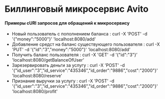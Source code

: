 # **Биллинговый микросервис Avito**

#### Примеры cURl запросов для обращений к микросервису
* Новый пользователь с пополнением баланса : curl -X 'POST' -d '{"money":"5000"}' 'localhost:8080/add' 
* Добавление средст на баланс существующего пользователя : curl -X 'PUT' -d '{"id":"3","money":"5000"}' 'localhost:8080/add'
* Получить баланс пользователя : curl -X 'GET' -d '{"id":"3"}’ 'localhost:8080/getBalanceOfUser' 
* Зарезервировать деньги за услугу : curl -X 'POST' -d '{"id_user":"3","id_service":"435346","id_order":"9886","cost":"2000"}' 'localhost:8080/reserve'
* Признание выручки за услугу : curl -X 'POST' -d '{"id_user":"3","id_service":"435346","id_order":"9886","cost":"2000"}' 'localhost:8080/profit' 